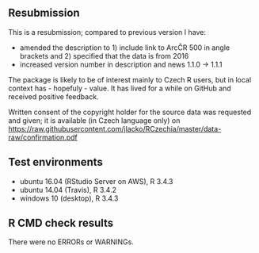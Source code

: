 ## Resubmission
This is a resubmission; compared to previous version I have:

* amended the description to 1) include link to ArcČR 500 in angle brackets and 2) specified that the data is from 2016
* increased version number in description and news 1.1.0 -> 1.1.1


The package is likely to be of interest mainly to Czech R users, but in local context has - hopefuly - value. It has lived for a while on GitHub and received positive feedback.

Written consent of the copyright holder for the source data was requested and given; it is available (in Czech language only) on https://raw.githubusercontent.com/jlacko/RCzechia/master/data-raw/confirmation.pdf

## Test environments
* ubuntu 16.04 (RStudio Server on AWS), R 3.4.3
* ubuntu 14.04 (Travis), R 3.4.2
* windows 10 (desktop), R 3.4.3

## R CMD check results
There were no ERRORs or WARNINGs. 


